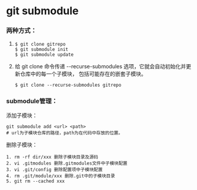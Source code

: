 # git submodule

### 两种方式：

1. 
   ```shell
   $ git clone gitrepo
   $ git submodule init
   $ git submodule update
   ```

2. 给 git clone 命令传递 --recurse-submodules 选项，它就会自动初始化并更新仓库中的每一个子模块， 包括可能存在的嵌套子模块。
   ```shell
   $ git clone --recurse-submodules gitrepo
   ```

### submodule管理：

添加子模块：

```shell
git submodule add <url> <path>
# url为子模块仓库的路径，path为在代码中存放的位置。
```

删除子模块：

```shell
1. rm -rf dir/xxx 删除子模块目录及源码
2. vi .gitmodules 删除.gitmodules文件中子模块配置
3. vi .git/config 删除配置项中子模块配置
4. rm .git/module/xxx 删除.git中的子模块目录
5. git rm --cached xxx
```

